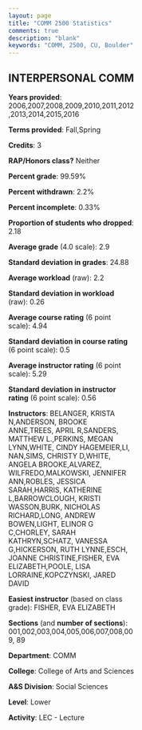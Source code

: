 ```yaml
---
layout: page
title: "COMM 2500 Statistics"
comments: true
description: "blank"
keywords: "COMM, 2500, CU, Boulder"
--- 
```

<head>
<script src="https://ajax.googleapis.com/ajax/libs/jquery/2.1.3/jquery.min.js"></script>
<script src="https://dl.dropboxusercontent.com/s/pc42nxpaw1ea4o9/highcharts.js?dl=0"></script>
<!-- <script src="../assets/js/highcharts.js"></script> -->
<style type="text/css">@font-face {
	font-family: "Bebas Neue";
	src: url(https://www.filehosting.org/file/details/544349/BebasNeue%20Regular.otf) format("opentype");
	}
	h1.Bebas { 
		font-family: "Bebas Neue", Verdana, Tahoma;
	}
</style>
</head>
<body>
	<div id="container" style="float: right; width: 45%; height: 88%; margin-left: 2.5%; margin-right: 2.5%;"></div>
	<script language="JavaScript">
		$(document).ready(function() {
		var chart = {type: 'column'};
		var title = {text: 'Grade Distribution'};
		var xAxis = {categories: ['A','B','C','D','F'],crosshair: true};
		var yAxis = {min: 0,title: {text: 'Percentage'}};
		var tooltip = {headerFormat: '<center><b><span style="font-size:20px">{point.key}</span></b></center>',
		               pointFormat: '<td style="padding:0"><b>{point.y:.1f}%</b></td>',
		               footerFormat: '</table>',shared: true,useHTML: true};
		var plotOptions = {column: {pointPadding: 0.0,borderWidth: 0}};  
		var credits = {enabled: false};var series= [{name: 'Percent',data: [22.18,53.44,20.16,2.75,1.46,]}];
		var json = {};
		json.chart = chart;
		json.title = title;
		json.tooltip = tooltip;
		json.xAxis = xAxis;
		json.yAxis = yAxis;  
		json.series = series;
		json.plotOptions = plotOptions;  
		json.credits = credits;
		$('#container').highcharts(json);
	});
	</script>
</body>
			   
## INTERPERSONAL COMM

**Years provided**: 2006,2007,2008,2009,2010,2011,2012,2013,2014,2015,2016

**Terms provided**: Fall,Spring

**Credits**: 3

**RAP/Honors class?** Neither

**Percent grade**: 99.59%

**Percent withdrawn**: 2.2%

**Percent incomplete**: 0.33%

**Proportion of students who dropped**: 2.18

**Average grade** (4.0 scale): 2.9

**Standard deviation in grades**: 24.88

**Average workload** (raw): 2.2

**Standard deviation in workload** (raw): 0.26

**Average course rating** (6 point scale): 4.94

**Standard deviation in course rating** (6 point scale): 0.5

**Average instructor rating** (6 point scale): 5.29

**Standard deviation in instructor rating** (6 point scale): 0.56

**Instructors**: BELANGER, KRISTA N,ANDERSON, BROOKE ANNE,TREES, APRIL R,SANDERS, MATTHEW L.,PERKINS, MEGAN LYNN,WHITE, CINDY HAGEMEIER,LI, NAN,SIMS, CHRISTY D,WHITE, ANGELA BROOKE,ALVAREZ, WILFREDO,MALKOWSKI, JENNIFER ANN,ROBLES, JESSICA SARAH,HARRIS, KATHERINE L,BARROWCLOUGH, KRISTI WASSON,BURK, NICHOLAS RICHARD,LONG, ANDREW BOWEN,LIGHT, ELINOR G C,CHORLEY, SARAH KATHRYN,SCHATZ, VANESSA G,HICKERSON, RUTH LYNNE,ESCH, JOANNE CHRISTINE,FISHER, EVA ELIZABETH,POOLE, LISA LORRAINE,KOPCZYNSKI, JARED DAVID

**Easiest instructor** (based on class grade): FISHER, EVA ELIZABETH

**Sections** (and **number of sections**): 001,002,003,004,005,006,007,008,009, 89

**Department**: COMM

**College**: College of Arts and Sciences

**A&S Division**: Social Sciences

**Level**: Lower

**Activity**: LEC - Lecture